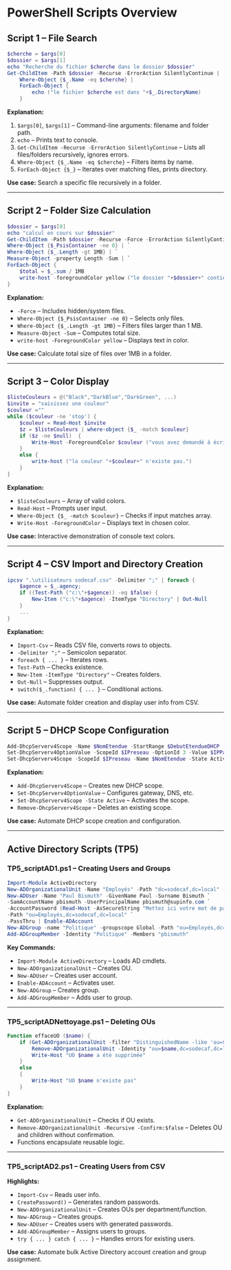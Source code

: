 # PowerShell Scripts Overview

## Script 1 – File Search
```powershell
$cherche = $args[0]
$dossier = $args[1]
echo "Recherche du fichier $cherche dans le dossier $dossier"
Get-ChildItem -Path $dossier -Recurse -ErrorAction SilentlyContinue | 
    Where-Object {$_.Name -eq $cherche} |
    ForEach-Object {
        echo ("le fichier $cherche est dans "+$_.DirectoryName) 
    } 
```

**Explanation:**
1. `$args[0]`, `$args[1]` – Command-line arguments: filename and folder path.
2. `echo` – Prints text to console.
3. `Get-ChildItem -Recurse -ErrorAction SilentlyContinue` – Lists all files/folders recursively, ignores errors.
4. `Where-Object {$_.Name -eq $cherche}` – Filters items by name.
5. `ForEach-Object {$_}` – Iterates over matching files, prints directory.

**Use case:** Search a specific file recursively in a folder.

---

## Script 2 – Folder Size Calculation
```powershell
$dossier = $args[0]
echo "calcul en cours sur $dossier"
Get-ChildItem -Path $dossier -Recurse -Force -ErrorAction SilentlyContinue | `
Where-Object {$_PsisContainer -ne 0} | `
Where-Object {$_.Length -gt 1MB} | `
Measure-Object -property Length -Sum | `
ForEach-Object {
    $total = $_.sum / 1MB
    write-host -foregroundColor yellow ("le dossier "+$dossier+" contient {0:#,##0.0} MB" -f $total)
}
```

**Explanation:**
- `-Force` – Includes hidden/system files.
- `Where-Object {$_PsisContainer -ne 0}` – Selects only files.
- `Where-Object {$_.Length -gt 1MB}` – Filters files larger than 1 MB.
- `Measure-Object -Sum` – Computes total size.
- `write-host -ForegroundColor yellow` – Displays text in color.

**Use case:** Calculate total size of files over 1MB in a folder.

---

## Script 3 – Color Display
```powershell
$listeCouleurs = @("Black","DarkBlue","DarkGreen", ...)
$invite = "saisissez une couleur"
$couleur =""
while ($couleur -ne 'stop') {
    $couleur = Read-Host $invite 
    $z = $listeCouleurs | where-object {$_ -match $couleur}
    if ($z -ne $null)  {
        Write-Host -ForegroundColor $couleur ("vous avez demandé à écrire en "+$couleur)
    }
    else {
        write-host ("la couleur "+$couleur+" n'existe pas.")
    }
}
```

**Explanation:**
- `$listeCouleurs` – Array of valid colors.
- `Read-Host` – Prompts user input.
- `Where-Object {$_ -match $couleur}` – Checks if input matches array.
- `Write-Host -ForegroundColor` – Displays text in chosen color.

**Use case:** Interactive demonstration of console text colors.

---

## Script 4 – CSV Import and Directory Creation
```powershell
ipcsv ".\utilisateurs sodecaf.csv" -Delimiter ";" | foreach { 
    $agence = $_.agency;
    if ((Test-Path ("c:\"+$agence)) -eq $false) {
        New-Item ("c:\"+$agence) -ItemType "Directory" | Out-Null
    }
    ...
}
```

**Explanation:**
- `Import-Csv` – Reads CSV file, converts rows to objects.
- `-Delimiter ";"` – Semicolon separator.
- `foreach { ... }` – Iterates rows.
- `Test-Path` – Checks existence.
- `New-Item -ItemType "Directory"` – Creates folders.
- `Out-Null` – Suppresses output.
- `switch($_.function) { ... }` – Conditional actions.

**Use case:** Automate folder creation and display user info from CSV.

---

## Script 5 – DHCP Scope Configuration
```powershell
Add-DhcpServerv4Scope -Name $NomEtendue -StartRange $DebutEtendueDHCP  -EndRange $FinEtendueDHCP -SubnetMask $MasqueIP
Set-DhcpServerv4OptionValue -ScopeId $IPreseau -OptionId 3 -Value $IPPasserelle
Set-DhcpServerv4Scope -ScopeId $IPreseau -Name $NomEtendue -State Active
```

**Explanation:**
- `Add-DhcpServerv4Scope` – Creates new DHCP scope.
- `Set-DhcpServerv4OptionValue` – Configures gateway, DNS, etc.
- `Set-DhcpServerv4Scope -State Active` – Activates the scope.
- `Remove-DhcpServerv4Scope` – Deletes an existing scope.

**Use case:** Automate DHCP scope creation and configuration.

---

## Active Directory Scripts (TP5)

### TP5_scriptAD1.ps1 – Creating Users and Groups
```powershell
Import-Module ActiveDirectory
New-ADOrganizationalUnit -Name "Employés" -Path "dc=sodecaf,dc=local" -ProtectedFromAccidentalDeletion $false
New-ADUser -Name "Paul Bismuth" -GivenName Paul -Surname Bismuth `
-SamAccountName pbismuth -UserPrincipalName pbismuth@supinfo.com `
-AccountPassword (Read-Host -AsSecureString "Mettez ici votre mot de passe") `
-Path "ou=Employés,dc=sodecaf,dc=local" `
-PassThru | Enable-ADAccount
New-ADGroup -name "Politique" -groupscope Global -Path "ou=Employés,dc=sodecaf,dc=local"
Add-ADGroupMember -Identity "Politique" -Members "pbismuth"
```

**Key Commands:**
- `Import-Module ActiveDirectory` – Loads AD cmdlets.
- `New-ADOrganizationalUnit` – Creates OU.
- `New-ADUser` – Creates user account.
- `Enable-ADAccount` – Activates user.
- `New-ADGroup` – Creates group.
- `Add-ADGroupMember` – Adds user to group.

---

### TP5_scriptADNettoyage.ps1 – Deleting OUs
```powershell
Function effaceUO ($name) {
    if (Get-ADOrganizationalUnit -filter "DistinguishedName -like 'ou=$name,dc=sodecaf,dc=local'") {
        Remove-ADOrganizationalUnit -Identity "ou=$name,dc=sodecaf,dc=local" -Recursive -Confirm:$false
        Write-Host "UO $name a été supprimée"
    }
    else
    {
        Write-Host "UO $name n'existe pas"
    }
}
```

**Explanation:**
- `Get-ADOrganizationalUnit` – Checks if OU exists.
- `Remove-ADOrganizationalUnit -Recursive -Confirm:$false` – Deletes OU and children without confirmation.
- Functions encapsulate reusable logic.

---

### TP5_scriptAD2.ps1 – Creating Users from CSV
**Highlights:**
- `Import-Csv` – Reads user info.
- `CreatePassword()` – Generates random passwords.
- `New-ADOrganizationalUnit` – Creates OUs per department/function.
- `New-ADGroup` – Creates groups.
- `New-ADUser` – Creates users with generated passwords.
- `Add-ADGroupMember` – Assigns users to groups.
- `try { ... } catch { ... }` – Handles errors for existing users.

**Use case:** Automate bulk Active Directory account creation and group assignment.
